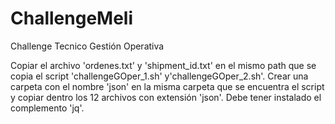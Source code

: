# ChallengeMeli
Challenge Tecnico Gestión Operativa

Copiar el archivo 'ordenes.txt' y 'shipment_id.txt' en el mismo path que se copia el script 'challengeGOper_1.sh' y'challengeGOper_2.sh'.
Crear una carpeta con el nombre 'json' en la misma carpeta que se encuentra el script y copiar dentro los 12 archivos con extensión 'json'.
Debe tener instalado el complemento 'jq'.
